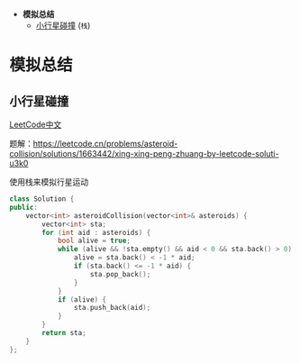 * **模拟总结**
  * [小行星碰撞](#小行星碰撞) (`栈`)
 

# 模拟总结

## 小行星碰撞

[LeetCode中文](https://leetcode.cn/problems/asteroid-collision/description/)

题解：https://leetcode.cn/problems/asteroid-collision/solutions/1663442/xing-xing-peng-zhuang-by-leetcode-soluti-u3k0

使用栈来模拟行星运动

```c++
class Solution {
public:
    vector<int> asteroidCollision(vector<int>& asteroids) {
        vector<int> sta;
        for (int aid : asteroids) {
            bool alive = true;
            while (alive && !sta.empty() && aid < 0 && sta.back() > 0) {
                alive = sta.back() < -1 * aid;
                if (sta.back() <= -1 * aid) {
                    sta.pop_back();
                }
            }
            if (alive) {
                sta.push_back(aid);
            }
        }
        return sta;
    }
};
```
